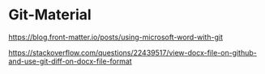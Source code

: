 # Git-Material

https://blog.front-matter.io/posts/using-microsoft-word-with-git

https://stackoverflow.com/questions/22439517/view-docx-file-on-github-and-use-git-diff-on-docx-file-format
